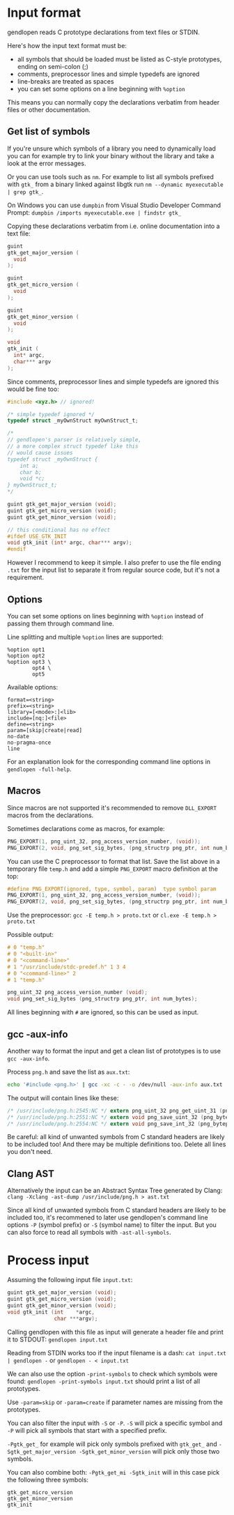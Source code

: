 # Input format

gendlopen reads C prototype declarations from text files or STDIN.

Here's how the input text format must be:
 * all symbols that should be loaded must be listed as C-style prototypes, ending on semi-colon (;)
 * comments, preprocessor lines and simple typedefs are ignored
 * line-breaks are treated as spaces
 * you can set some options on a line beginning with `%option`

This means you can normally copy the declarations verbatim from header files or other documentation.


Get list of symbols
-------------------

If you're unsure which symbols of a library you need to dynamically load you can for example
try to link your binary without the library and take a look at the error messages.

Or you can use tools such as `nm`.
For example to list all symbols prefixed with `gtk_` from a binary linked against libgtk
run `nm --dynamic myexecutable | grep gtk_`.

On Windows you can use `dumpbin` from Visual Studio Developer Command Prompt:
`dumpbin /imports myexecutable.exe | findstr gtk_`


Copying these declarations verbatim from i.e. online documentation into a text file:
``` C
guint
gtk_get_major_version (
  void
);

guint
gtk_get_micro_version (
  void
);

guint
gtk_get_minor_version (
  void
);

void
gtk_init (
  int* argc,
  char*** argv
);
```

Since comments, preprocessor lines and simple typedefs are ignored
this would be fine too:
``` C
#include <xyz.h> // ignored!

/* simple typedef ignored */
typedef struct _myOwnStruct myOwnStruct_t;

/*
// gendlopen's parser is relatively simple,
// a more complex struct typedef like this
// would cause issues
typedef struct _myOwnStruct {
    int a;
    char b;
    void *c;
} myOwnStruct_t;
*/

guint gtk_get_major_version (void);
guint gtk_get_micro_version (void);
guint gtk_get_minor_version (void);

// this conditional has no effect
#ifdef USE_GTK_INIT
void gtk_init (int* argc, char*** argv);
#endif
```

However I recommend to keep it simple.
I also prefer to use the file ending `.txt` for the input list to separate it
from regular source code, but it's not a requirement.


Options
-------

You can set some options on lines beginning with `%option` instead of passing
them through command line.

Line splitting and multiple `%option` lines are supported:
```
%option opt1
%option opt2
%option opt3 \
        opt4 \
        opt5
```

Available options:
```
format=<string>
prefix=<string>
library=[<mode>:]<lib>
include=[nq:]<file>
define=<string>
param=[skip|create|read]
no-date
no-pragma-once
line
```

For an explanation look for the corresponding command line options in `gendlopen -full-help`.


Macros
------

Since macros are not supported it's recommended to remove `DLL_EXPORT` macros
from the declarations.

Sometimes declarations come as macros, for example:
``` C
PNG_EXPORT(1, png_uint_32, png_access_version_number, (void));
PNG_EXPORT(2, void, png_set_sig_bytes, (png_structrp png_ptr, int num_bytes));
```

You can use the C preprocessor to format that list.
Save the list above in a temporary file `temp.h` and add a simple `PNG_EXPORT`
macro definition at the top:
``` C
#define PNG_EXPORT(ignored, type, symbol, param)  type symbol param
PNG_EXPORT(1, png_uint_32, png_access_version_number, (void));
PNG_EXPORT(2, void, png_set_sig_bytes, (png_structrp png_ptr, int num_bytes));
```

Use the preprocessor: `gcc -E temp.h > proto.txt` or `cl.exe -E temp.h > proto.txt`

Possible output:
``` C
# 0 "temp.h"
# 0 "<built-in>"
# 0 "<command-line>"
# 1 "/usr/include/stdc-predef.h" 1 3 4
# 0 "<command-line>" 2
# 1 "temp.h"

png_uint_32 png_access_version_number (void);
void png_set_sig_bytes (png_structrp png_ptr, int num_bytes);
```

All lines beginning with `#` are ignored, so this can be used as input.


gcc -aux-info
-------------

Another way to format the input and get a clean list of prototypes is
to use `gcc -aux-info`.

Process `png.h` and save the list as `aux.txt`:
``` sh
echo '#include <png.h>' | gcc -xc -c - -o /dev/null -aux-info aux.txt
```

The output will contain lines like these:
``` C
/* /usr/include/png.h:2545:NC */ extern png_uint_32 png_get_uint_31 (png_const_structrp restrict , png_const_bytep);
/* /usr/include/png.h:2551:NC */ extern void png_save_uint_32 (png_bytep, png_uint_32);
/* /usr/include/png.h:2554:NC */ extern void png_save_int_32 (png_bytep, png_int_32);
```

Be careful: all kind of unwanted symbols from C standard headers are likely to be included too!
And there may be multiple definitions too. Delete all lines you don't need.


Clang AST
---------

Alternatively the input can be an Abstract Syntax Tree generated by Clang:
`clang -Xclang -ast-dump /usr/include/png.h > ast.txt`

Since all kind of unwanted symbols from C standard headers are likely to be
included too, it's recommened to later use gendlopen's command line options
`-P` (symbol prefix) or `-S` (symbol name) to filter the input.
But you can also force to read all symbols with `-ast-all-symbols`.


# Process input

Assuming the following input file `input.txt`:
``` C
guint gtk_get_major_version (void);
guint gtk_get_micro_version (void);
guint gtk_get_minor_version (void);
void gtk_init (int    *argc,
               char ***argv);
```

Calling gendlopen with this file as input will generate a header file and print
it to STDOUT: `gendlopen input.txt`

Reading from STDIN works too if the input filename is a dash:
`cat input.txt | gendlopen -` or `gendlopen - < input.txt`

We can also use the option `-print-symbols` to check which symbols were found:
`gendlopen -print-symbols input.txt` should print a list of all prototypes.

Use `-param=skip` or `-param=create` if parameter names are missing from the prototypes.

You can also filter the input with `-S` or `-P`.
`-S` will pick a specific symbol and `-P` will pick all symbols that start with a specified prefix.

`-Pgtk_get_` for example will pick only symbols prefixed with `gtk_get_` and
`-Sgtk_get_major_version -Sgtk_get_minor_version` will pick only those two symbols.

You can also combine both:
`-Pgtk_get_mi -Sgtk_init` will in this case pick the following three symbols:
```
gtk_get_micro_version
gtk_get_minor_version
gtk_init
```
